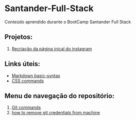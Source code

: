 # Santander-Full-Stack
Conteúdo aprendido durante o BootCamp Santander Full Stack

## Projetos:
1. [Recriação da página inical do instagram]()

## Links úteis:
- [Markdown basic-syntax](https://www.markdownguide.org/cheat-sheet/#basic-syntax)
- [CSS commands](https://developer.mozilla.org/en-US/docs/Web/CSS)

## Menu de navegação do repositório: 
1. [Git commands](https://github.com/RafaaaOliver/Santander-Full-Stack/tree/main/comandos%20gits)
2. [how to remove git credentials from machine](https://github.com/RafaaaOliver/Santander-Full-Stack/blob/main/comandos%20Git/removerCredenciaisGitDaMaquina.png)
